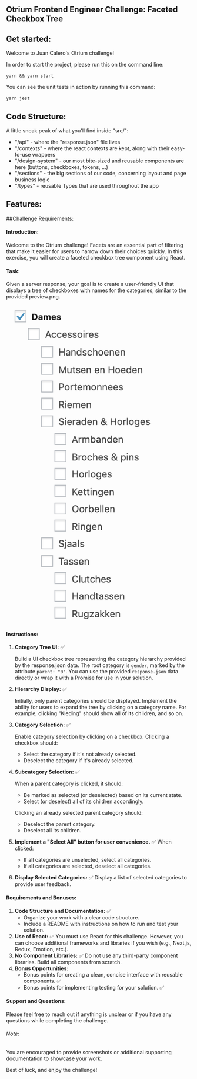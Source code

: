## Otrium Frontend Engineer Challenge: Faceted Checkbox Tree

## Get started:

Welcome to Juan Calero's Otrium challenge!

In order to start the project, please run this on the command line:

```
yarn && yarn start
```

You can see the unit tests in action by running this command:

```
yarn jest
```

## Code Structure:

A little sneak peak of what you'll find inside "src/":

- "/api" - where the "response.json" file lives
- "/contexts" - where the react contexts are kept, along with their easy-to-use wrappers
- "/design-system" - our most bite-sized and reusable components are here (buttons, checkboxes, tokens, ...)
- "/sections" - the big sections of our code, concerning layout and page business logic
- "/types" - reusable Types that are used throughout the app

## Features:

##Challenge Requirements:

#### Introduction:

Welcome to the Otrium challenge!
Facets are an essential part of filtering that make it easier for users to narrow down their choices quickly.
In this exercise, you will create a faceted checkbox tree component using React.

#### Task:

Given a server response, your goal is to create a user-friendly UI that displays a tree of checkboxes with names for the categories, similar to the provided preview.png.

![preview](preview.png)

#### Instructions:

1. **Category Tree UI:** ✅

   Build a UI checkbox tree representing the category hierarchy provided by the response.json data.
   The root category is `gender`, marked by the attribute `parent: "0"`.
   You can use the provided `response.json` data directly or wrap it with a Promise for use in your solution.

2. **Hierarchy Display:** ✅

   Initially, only parent categories should be displayed.
   Implement the ability for users to expand the tree by clicking on a category name. For example, clicking "Kleding" should show all of its children, and so on.

3. **Category Selection:** ✅

   Enable category selection by clicking on a checkbox.
   Clicking a checkbox should:

   - Select the category if it's not already selected.
   - Deselect the category if it's already selected.

4. **Subcategory Selection:** ✅

   When a parent category is clicked, it should:

   - Be marked as selected (or deselected) based on its current state.
   - Select (or deselect) all of its children accordingly.

   Clicking an already selected parent category should:

   - Deselect the parent category.
   - Deselect all its children.

5. **Implement a "Select All" button for user convenience.** ✅
   When clicked:

   - If all categories are unselected, select all categories.
   - If all categories are selected, deselect all categories.

6. **Display Selected Categories:** ✅
   Display a list of selected categories to provide user feedback.

#### Requirements and Bonuses:

1. **Code Structure and Documentation:** ✅
   - Organize your work with a clear code structure.
   - Include a README with instructions on how to run and test your solution.
2. **Use of React:** ✅ You must use React for this challenge. However, you can choose additional frameworks and libraries if you wish (e.g., Next.js, Redux, Emotion, etc.).
3. **No Component Libraries:** ✅ Do not use any third-party component libraries. Build all components from scratch.
4. **Bonus Opportunities:**
   - Bonus points for creating a clean, concise interface with reusable components. ✅
   - Bonus points for implementing testing for your solution. ✅

#### Support and Questions:

Please feel free to reach out if anything is unclear or if you have any questions while completing the challenge.

###### Note:

You are encouraged to provide screenshots or additional supporting documentation to showcase your work.

Best of luck, and enjoy the challenge!

